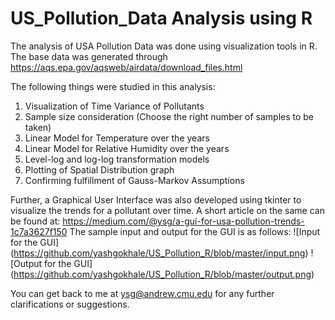 # US_Pollution_Data Analysis using R
The analysis of USA Pollution Data was done using visualization tools in R. The base data was generated through https://aqs.epa.gov/aqsweb/airdata/download_files.html

The following things were studied in this analysis:
1. Visualization of Time Variance of Pollutants
2. Sample size consideration (Choose the right number of samples to be taken)
3. Linear Model for Temperature over the years
4. Linear Model for Relative Humidity over the years
5. Level-log and log-log transformation models
6. Plotting of Spatial Distribution graph
7. Confirming fulfillment of Gauss-Markov Assumptions

Further, a Graphical User Interface was also developed using tkinter to visualize the trends for a pollutant over time.
A short article on the same can be found at: https://medium.com/@ysg/a-gui-for-usa-pollution-trends-1c7a3627f150
The sample input and output for the GUI is as follows:
![Input for the GUI] (https://github.com/yashgokhale/US_Pollution_R/blob/master/input.png)
![Output for the GUI] (https://github.com/yashgokhale/US_Pollution_R/blob/master/output.png)

You can get back to me at ysg@andrew.cmu.edu for any further clarifications or suggestions.





